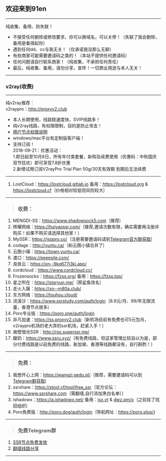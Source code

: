 ## 欢迎来到91en  
--- 
纯收集、备用、防失联！  
- 不接受任何删除或修改要求，你可以换域名，可以关停！（失联了我会删除，备用是看得起你）  
- 遇到任何dd、cc与我无关！（仅承诺我没那么无聊）  
- 有些商家可能需要邀请码之类的！（本站不提供任何邀请码）   
- 任何问题请自行联系商家！（纯收集，不承担任何责任）    
- 最后，纯收集、备用，请勿分享，宣传！一切商业用途与本人无关！  

---   
### v2ray(收费) 
---
纯v2ray推荐：  
v2raypro：<a href="https://portal.v2raypro.xyz/aff.php?aff=3&gid=5" target="_blank"><span style="color:#ed1941;">http://proxyv2.club</span></a>  
- 本人长期使用，线路稳速度快，SVIP线路多！
- 纯v2ray线路，有权限限制，目的是防止攻击！  
- <a href="https://www.v2raypro.top/announcements.php?id=106" target="_blank">用户节点权限说明</a>   
- windows/mac平台有定制版客户端！  
- 支持订阅！  
2018-09-21：优惠活动：  
1.即日起至10月8日，所有年付类套餐，新购及续费使用（优惠码：中秋国庆双节狂欢）即可享受7.8折优惠  
2.新增试用订阅V2rayPro Trial Plan 50g/30天有效期 到期后无法续费  

---
1. LostCloud：<a href="https://lostcloud.gitlab.io" target="_blank">https://lostcloud.gitlab.io</a> 备用：<a href="https://lostcloud.org" target="_blank">https://lostcloud.org</a> & <a href="https://lostcloud.cf" target="_blank">https://lostcloud.cf</a>｛价格相对较低但风险较大｝  

---

> <h3>收费：</h3>     
1. MENGDI-SS：<a href="https://www.shadowsock5.com/auth/register?code=2JipiD7jDrvOsWUuRlhuqBBXAadjcMlC" target="_blank"><span style="color:#ed1941;">https://www.shadowsock5.com</span></a>｛推荐｝   
2. 辉耀网络：<a href="https://huiyaossr.com/auth/register?code=F36M" target="_blank"><span style="color:#ed1941;">https://huiyaossr.com/</span></a>｛推荐,邀请次数有限，确实需要再注册并购买！如果不购买请选择其他家！｝    
3. MySSR：<a href="https://jsqpro.co/" target="_blank">https://jsqpro.co/</a>｛注册需要邀请码请到<a href="https://t.me/jsqpro" target="_blank">Telegram官方群获取</a>｝  
4. codage：<a href="http://yuntu.ca/" target="_blank">http://yuntu.ca/</a>｛和云图小镇合并了｝    
5. 云图小镇：<a href="https://town.yuntu.ca/" target="_blank">https://town.yuntu.ca/</a>     
6. 渡口：<a href="https://eeeesile.com/" target="_blank">https://eeeesile.com/</a>   
7. 良辰云：<a href="https://xn--9kq677j3ki.app/" target="_blank">https://xn--9kq677j3ki.app/</a>   
8. cordcloud：<a href="https://www.cordcloud.cc/" target="_blank">https://www.cordcloud.cc/</a>
9. Frozensocks：<a href="https://fzss.org/" target="_blank">https://fzss.org/</a> 备用：<a href="https://fzss.top/" target="_blank">https://fzss.top/</a>  
10. 星之所在：<a href="https://staryun.me/" target="_blank">https://staryun.me/</a>｛原鲨鱼改名｝  
11. 走火入膜：<a href="https://xn--m80a.club/" target="_blank">https://xn--m80a.club/</a>    
12. 东方网络：<a href="https://touhou.cloud/" target="_blank">https://touhou.cloud/</a>  
13. 浣溪沙：<a href="https://www.ssrstudy.com/auth/login" target="_blank">https://www.ssrstudy.com/auth/login</a>｛8.9元/月、99/年无限流量，香港节点居多｝  
14. Poro专业版：<a href="https://poro.one/auth/login" target="_blank">https://poro.one/auth/login</a>  
15. 非凡加速：<a href="https://ss.proxyv2.club" target="_blank">https://ss.proxyv2.club</a>｛新机场目前有免费也可5元包月，v2raypro机场的老大弄的ssr机场，赶紧入手！｝  
16. 凿壁借光SSR：<a href="http://rss.superssr.me/" target="_blank">http://rss.superssr.me/</a>    
99. 酸奶：<a href="https://www.ssru.xyz/" target="_blank">https://www.ssru.xyz/</a>｛有免费线路，但这家管理比较自以为是，部分付费线路是以前免费的线路，新加坡、香港等线路都没有，自行斟酌！｝  

---  

> <h3>免费：</h3>    
1. 我想开心上网：<a href="https://wangzi.edu.pl/" target="_blank"><span style="color:#ed1941;">https://wangzi.gedu.pl/</span></a>｛推荐，需要邀请码可以到<a href="https://t.me/joinchat/F6lKrUMKir4jj-jiTn7oQQ" target="_blank">Telegram群获取</a>｝   
2. ssrshare：<a href="https://stool.cf/tool/free_ssr" target="_blank">https://stool.cf/tool/free_ssr</a>｛官方论坛：<a href="https://www.ssrshare.com" target="_blank">https://www.ssrshare.com</a>｛需翻墙,自行添加黑白名单｝｝   
3. ishadowx：<a href="https://a.ishadowx.net/" target="_blank">https://a.ishadowx.net/</a> 备用：<a href="http://isx.yt" target="_blank">isx.yt</a> & <a href="http://dwz.pm/x" target="_blank">dwz.pm/x</a>｛之前挂了找回组织｝    
4. Poro免费版：<a href="http://poro.dog/auth/login" target="_blank">http://poro.dog/auth/login</a>｛导航网址：<a href="https://poro.plus/" target="_blank">https://poro.plus/</a>｝  

---
> <h3>免费Telegram群</h3>  
1. <a href="https://t.me/SSRlist" target="_blank">SSR节点免费发放</a>  
2. <a href="https://t.me/vpnko" target="_blank">翻墙线路分享</a>   

<!-- 
--- 
#### 支付宝领红包！  
##### 不用打赏 不用捐助 如果觉得资源不错 扫码领个红包呗！   
--- 
<a href="javascript:void(0);" onclick="return false;"><img src="https://s1.ax1x.com/2018/12/08/F3L4pt.jpg" width="" height="200" border="0"/></a>&nbsp;&nbsp;&nbsp;&nbsp;
-->  

---
